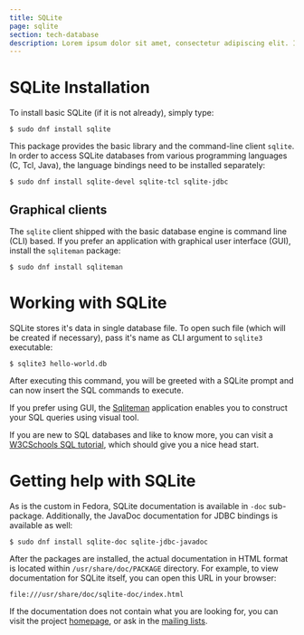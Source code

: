 ```yaml
---
title: SQLite
page: sqlite
section: tech-database
description: Lorem ipsum dolor sit amet, consectetur adipiscing elit. In in tristique felis. Duis ornare velit at libero sollicitudin congue. Mauris a pharetra augue. Ut vehicula sed neque sed congue. 
---
```


# SQLite Installation

To install basic SQLite (if it is not already), simply type:

```
$ sudo dnf install sqlite
```

This package provides the basic library and the command-line client `sqlite`. In
order to access SQLite databases from various programming languages (C, Tcl,
Java), the language bindings need to be installed separately:

```
$ sudo dnf install sqlite-devel sqlite-tcl sqlite-jdbc
```

## Graphical clients

The `sqlite` client shipped with the basic database engine is command line (CLI)
based. If you prefer an application with graphical user interface (GUI), install
the `sqliteman` package:

```
$ sudo dnf install sqliteman
```
# Working with SQLite

SQLite stores it's data in single database file. To open such file (which will
be created if necessary), pass it's name as CLI argument to `sqlite3`
executable:

```
$ sqlite3 hello-world.db
```

After executing this command, you will be greeted with a SQLite prompt and can
now insert the SQL commands to execute.

If you prefer using GUI, the [Sqliteman][sqliteman] application enables you to
construct your SQL queries using visual tool.

If you are new to SQL databases and like to know more, you can visit a
[W3CSchools SQL tutorial][sql-tut], which should give you a nice head start.

[sqliteman]: http://sqliteman.yarpen.cz/ "Sqliteman home page"
[sql-tut]:   http://www.w3schools.com/sql/default.asp "W3CSchools SQL Tutorial"

# Getting help with SQLite

As is the custom in Fedora, SQLite documentation is available in `-doc`
sub-package. Additionally, the JavaDoc documentation for JDBC bindings is
available as well:

```
$ sudo dnf install sqlite-doc sqlite-jdbc-javadoc
```

After the packages are installed, the actual documentation in HTML format is
located within `/usr/share/doc/PACKAGE` directory. For example, to view
documentation for SQLite itself, you can open this URL in your browser:

```
file:///usr/share/doc/sqlite-doc/index.html
```

If the documentation does not contain what you are looking for, you can visit
the project [homepage][sqlite-home], or ask in the [mailing lists][sqlite-lists].

[sqlite-home]:  https://sqlite.org/ "SQLite home page"
[sqlite-lists]: http://mailinglists.sqlite.org/cgi-bin/mailman/listinfo/sqlite-users "SQLite mailing list for users"
